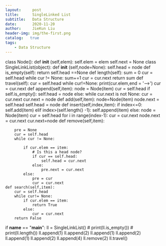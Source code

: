 ```yaml
---
layout:     post
title:      SingleLinked List
subtitle:   Data Structure
date:       2020-11-20
author:     JieKun Liu
header-img: img/the-first.png
catalog:   true
tags:
    - Data Structure
---
```







class Node():
    def __init__ (self,elem):
        self.elem = elem
        self.next = None
class SingleLinkList(object):
    def __init__ (self,node=None):
        self.head = node
    def is_empty(self):
        return self.head ==None
    def length(self):
        sum = 0
        cur = self.head
        while cur != None:
            sum+=1
            cur = cur.next
        return sum
    def travel(self):
        cur = self.head
        while cur!=None:
            print(cur.elem,end = '-->')
            cur = cur.next
    def append(self,item):
        node = Node(item)
        cur = self.head
        if self.is_empty():
            self.head = node
        else:
            while cur.next is not None:
                cur = cur.next
            cur.next = node
    def add(self,item):
        node=Node(item)
        node.next = self.head
        self.head = node
    def insert(self,index,item):
        if index<=0:
            self.add(item)
        elif index>(self.length() -1):
            self.append(item)
        else:
            node = Node(item)
            cur = self.head
            for i in range(index-1):
                cur = cur.next
            node.next = cur.next
            cur.next=node
    def remove(self,item):

        pre = None
        cur = self.head
        while cur != None:

            if cur.elem == item:
                # Is this a head node?
                if cur == self.head:
                    self.head = cur.next
                else:
                    pre.next = cur.next
            else:
                pre = cur
                cur = cur.next
    def search(self,item):
        cur = self.head
        while cur!= None:
            if cur.elem == item:
                return True
            else:
                cur = cur.next
        return False







if __name__ == "__main__":
    ll = SingleLinkList()
    # print(ll.is_empty())
    # print(ll.length())
    ll.append(1)
    ll.append(2)
    ll.append(1)
    ll.append(2)
    ll.append(1)
    ll.append(2)
    ll.append(4)
    ll.remove(2)
    ll.travel()



